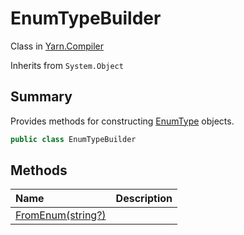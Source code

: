 # EnumTypeBuilder

Class in [Yarn.Compiler](/docs/api/csharp/yarn.compiler.md)

Inherits from `System.Object`

## Summary


Provides methods for constructing  <a href="yarn.enumtype.md">EnumType</a> 
objects.


```csharp
public class EnumTypeBuilder
```

## Methods

|Name|Description|
|:---|:---|
|[FromEnum<TEnum>(string?)](/docs/api/csharp/yarn.compiler.enumtypebuilder.fromenum.md)||

